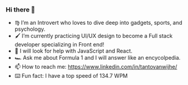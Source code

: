 ### Hi there 👋

- ♍︎ I’m an Introvert who loves to dive deep into gadgets, sports, and psychology.
- 🖌 I’m currently practicing UI/UX design to become a Full stack developer specializing in Front end!
- 🤔 I will look for help with JavaScript and React.
- 🏎 Ask me about Formula 1 and I will answer like an encycolpedia.
- 📫 How to reach me: https://www.linkedin.com/in/tantovanwijhe/
- ⌨️ Fun fact: I have a top speed of 134.7 WPM
